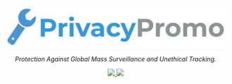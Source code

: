 <div align="center">
<a href="https://www.privacytools.io">
	<img src="assets/img/svg/layout/brand/horizontal.svg" width="500px" alt="PrivacyTools" />
</a>
<p>
	<em>Protection Against Global Mass Surveillance and Unethical Tracking.</em>
</p>
<a href="https://opencollective.com/privacytools#support">
	<img src="https://opencollective.com/privacytools/tiers/badge.svg">
</a>
<a href="https://app.netlify.com/sites/privacytools-io/deploys">
	<img src="https://api.netlify.com/api/v1/badges/afd98777-c205-4928-a301-f57a1448113f/deploy-status">
</a>
</div>
